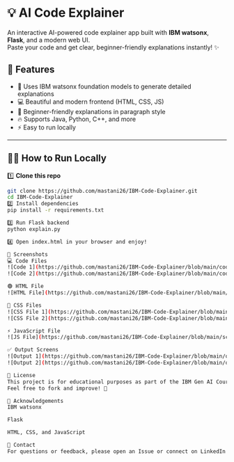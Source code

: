 # 💡 AI Code Explainer

An interactive AI-powered code explainer app built with **IBM watsonx**, **Flask**, and a modern web UI.  
Paste your code and get clear, beginner-friendly explanations instantly! ✨

## 🚀 Features

- 🤖 Uses IBM watsonx foundation models to generate detailed explanations
- 💻 Beautiful and modern frontend (HTML, CSS, JS)
- 🌟 Beginner-friendly explanations in paragraph style
- 🔥 Supports Java, Python, C++, and more
- ⚡ Easy to run locally

---

## 🏃‍♂️ How to Run Locally

1️⃣ **Clone this repo**

```bash
git clone https://github.com/mastani26/IBM-Code-Explainer.git
cd IBM-Code-Explainer
2️⃣ Install dependencies
pip install -r requirements.txt

3️⃣ Run Flask backend
python explain.py

4️⃣ Open index.html in your browser and enjoy!

🌟 Screenshots
💻 Code Files
![Code 1](https://github.com/mastani26/IBM-Code-Explainer/blob/main/code1..png?raw=true)
![Code 2](https://github.com/mastani26/IBM-Code-Explainer/blob/main/code2.png?raw=true)

🟢 HTML File
![HTML File](https://github.com/mastani26/IBM-Code-Explainer/blob/main/index_html.png?raw=true)

🎨 CSS Files
![CSS File 1](https://github.com/mastani26/IBM-Code-Explainer/blob/main/style_css1.png?raw=true)
![CSS File 2](https://github.com/mastani26/IBM-Code-Explainer/blob/main/style_css2.png?raw=true)

⚡ JavaScript File
![JS File](https://github.com/mastani26/IBM-Code-Explainer/blob/main/script_js.png?raw=true)

✅ Output Screens
![Output 1](https://github.com/mastani26/IBM-Code-Explainer/blob/main/output1.png?raw=true)
![Output 2](https://github.com/mastani26/IBM-Code-Explainer/blob/main/output2.png?raw=true)

📄 License
This project is for educational purposes as part of the IBM Gen AI Course using IBM watsonx.
Feel free to fork and improve! 🌟

🙏 Acknowledgements
IBM watsonx

Flask

HTML, CSS, and JavaScript

💬 Contact
For questions or feedback, please open an Issue or connect on LinkedIn! 💙
